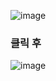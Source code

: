 ![image](https://user-images.githubusercontent.com/104752202/178917310-0f97f5d6-e313-4e52-912b-5b4f4f3cdc8f.png)

### 클릭 후

![image](https://user-images.githubusercontent.com/104752202/178917432-bcf7a08d-fbb3-4da7-ab6e-51121da0d72a.png)

